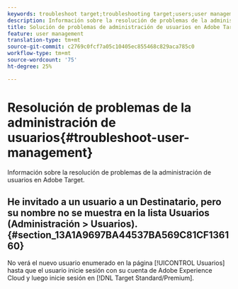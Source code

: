 ```yaml
---
keywords: troubleshoot target;troubleshooting target;users;user management
description: Información sobre la resolución de problemas de la administración de usuarios en Adobe Target.
title: Solución de problemas de administración de usuarios en Adobe Target
feature: user management
translation-type: tm+mt
source-git-commit: c2769c0fcf7a05c10405ec855468c829aca785c0
workflow-type: tm+mt
source-wordcount: '75'
ht-degree: 25%

---
```



# Resolución de problemas de la administración de usuarios{#troubleshoot-user-management}

Información sobre la resolución de problemas de la administración de usuarios en Adobe Target.

## He invitado a un usuario a un Destinatario, pero su nombre no se muestra en la lista Usuarios (Administración > Usuarios). {#section_13A1A9697BA44537BA569C81CF136160}

No verá el nuevo usuario enumerado en la página [!UICONTROL Usuarios] hasta que el usuario inicie sesión con su cuenta de Adobe Experience Cloud y luego inicie sesión en [!DNL Target Standard/Premium].